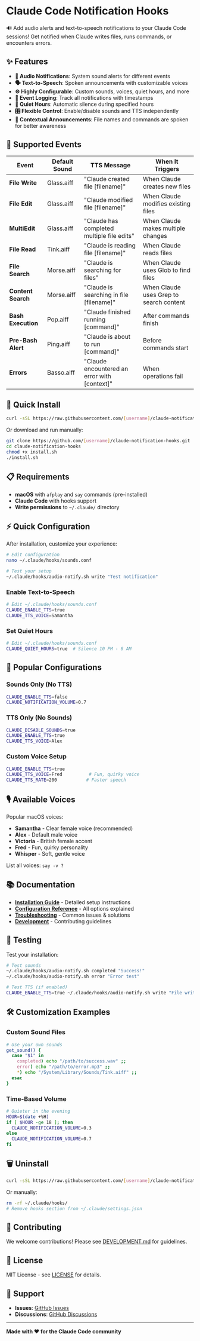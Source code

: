 # Claude Code Notification Hooks

🔊 Add audio alerts and text-to-speech notifications to your Claude Code sessions! Get notified when Claude writes files, runs commands, or encounters errors.

## ✨ Features

- **🎵 Audio Notifications**: System sound alerts for different events
- **🗣️ Text-to-Speech**: Spoken announcements with customizable voices  
- **⚙️ Highly Configurable**: Custom sounds, voices, quiet hours, and more
- **📝 Event Logging**: Track all notifications with timestamps
- **🌙 Quiet Hours**: Automatic silence during specified hours
- **🎛️ Flexible Control**: Enable/disable sounds and TTS independently
- **📝 Contextual Announcements**: File names and commands are spoken for better awareness

## 🎯 Supported Events

| Event | Default Sound | TTS Message | When It Triggers |
|-------|---------------|-------------|------------------|
| **File Write** | Glass.aiff | "Claude created file [filename]" | When Claude creates new files |
| **File Edit** | Glass.aiff | "Claude modified file [filename]" | When Claude modifies existing files |
| **MultiEdit** | Glass.aiff | "Claude has completed multiple file edits" | When Claude makes multiple changes |
| **File Read** | Tink.aiff | "Claude is reading file [filename]" | When Claude reads files |
| **File Search** | Morse.aiff | "Claude is searching for files" | When Claude uses Glob to find files |
| **Content Search** | Morse.aiff | "Claude is searching in file [filename]" | When Claude uses Grep to search content |
| **Bash Execution** | Pop.aiff | "Claude finished running [command]" | After commands finish |
| **Pre-Bash Alert** | Ping.aiff | "Claude is about to run [command]" | Before commands start |
| **Errors** | Basso.aiff | "Claude encountered an error with [context]" | When operations fail |

## 🚀 Quick Install

```bash
curl -sSL https://raw.githubusercontent.com/[username]/claude-notification-hooks/main/install.sh | bash
```

Or download and run manually:
```bash
git clone https://github.com/[username]/claude-notification-hooks.git
cd claude-notification-hooks
chmod +x install.sh
./install.sh
```

## 📋 Requirements

- **macOS** with `afplay` and `say` commands (pre-installed)
- **Claude Code** with hooks support
- **Write permissions** to `~/.claude/` directory

## ⚡ Quick Configuration

After installation, customize your experience:

```bash
# Edit configuration
nano ~/.claude/hooks/sounds.conf

# Test your setup
~/.claude/hooks/audio-notify.sh write "Test notification"
```

### Enable Text-to-Speech
```bash
# Edit ~/.claude/hooks/sounds.conf
CLAUDE_ENABLE_TTS=true
CLAUDE_TTS_VOICE=Samantha
```

### Set Quiet Hours
```bash
# Edit ~/.claude/hooks/sounds.conf  
CLAUDE_QUIET_HOURS=true  # Silence 10 PM - 8 AM
```

## 🎨 Popular Configurations

### Sounds Only (No TTS)
```bash
CLAUDE_ENABLE_TTS=false
CLAUDE_NOTIFICATION_VOLUME=0.7
```

### TTS Only (No Sounds)
```bash
CLAUDE_DISABLE_SOUNDS=true
CLAUDE_ENABLE_TTS=true
CLAUDE_TTS_VOICE=Alex
```

### Custom Voice Setup
```bash
CLAUDE_ENABLE_TTS=true
CLAUDE_TTS_VOICE=Fred          # Fun, quirky voice
CLAUDE_TTS_RATE=200           # Faster speech
```

## 🎙️ Available Voices

Popular macOS voices:
- **Samantha** - Clear female voice (recommended)
- **Alex** - Default male voice
- **Victoria** - British female accent
- **Fred** - Fun, quirky personality
- **Whisper** - Soft, gentle voice

List all voices: `say -v ?`

## 📚 Documentation

- **[Installation Guide](docs/INSTALLATION.md)** - Detailed setup instructions
- **[Configuration Reference](docs/CONFIGURATION.md)** - All options explained
- **[Troubleshooting](docs/TROUBLESHOOTING.md)** - Common issues & solutions
- **[Development](docs/DEVELOPMENT.md)** - Contributing guidelines

## 🧪 Testing

Test your installation:
```bash
# Test sounds
~/.claude/hooks/audio-notify.sh completed "Success!"
~/.claude/hooks/audio-notify.sh error "Error test"

# Test TTS (if enabled)
CLAUDE_ENABLE_TTS=true ~/.claude/hooks/audio-notify.sh write "File written"
```

## 🛠️ Customization Examples

### Custom Sound Files
```bash
# Use your own sounds
get_sound() {
  case "$1" in
    completed) echo "/path/to/success.wav" ;;
    error) echo "/path/to/error.mp3" ;;
    *) echo "/System/Library/Sounds/Tink.aiff" ;;
  esac
}
```

### Time-Based Volume
```bash
# Quieter in the evening
HOUR=$(date +%H)
if [ $HOUR -ge 18 ]; then
  CLAUDE_NOTIFICATION_VOLUME=0.3
else
  CLAUDE_NOTIFICATION_VOLUME=0.7
fi
```

## 🗑️ Uninstall

```bash
curl -sSL https://raw.githubusercontent.com/[username]/claude-notification-hooks/main/uninstall.sh | bash
```

Or manually:
```bash
rm -rf ~/.claude/hooks/
# Remove hooks section from ~/.claude/settings.json
```

## 🤝 Contributing

We welcome contributions! Please see [DEVELOPMENT.md](docs/DEVELOPMENT.md) for guidelines.

## 📄 License

MIT License - see [LICENSE](LICENSE) for details.

## 🙋 Support

- **Issues**: [GitHub Issues](https://github.com/[username]/claude-notification-hooks/issues)
- **Discussions**: [GitHub Discussions](https://github.com/[username]/claude-notification-hooks/discussions)

---

**Made with ❤️ for the Claude Code community**